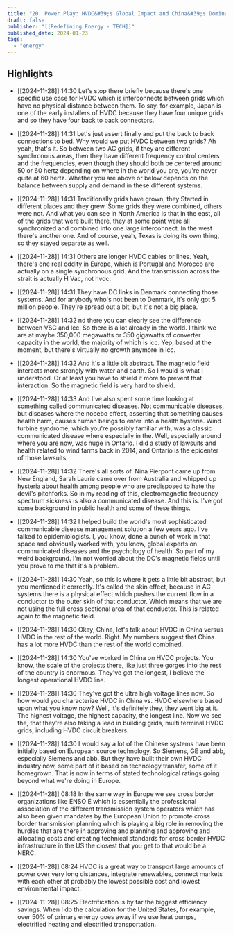 ```yaml
---
title: "20. Power Play: HVDC&#39;s Global Impact and China&#39;s Dominance (2/2)"
draft: false
publisher: "[[Redefining Energy - TECH]]"
published_date: 2024-01-23
tags:
  - "energy"
---
```



## Highlights
* [[2024-11-28]] 14:30  Let's stop there briefly because there's one specific use case for HVDC which is interconnects between grids which have no physical distance between them. To say, for example, Japan is one of the early installers of HVDC because they have four unique grids and so they have four back to back connectors.

* [[2024-11-28]] 14:31  Let's just assert finally and put the back to back connections to bed. Why would we put HVDC between two grids? Ah yeah, that's it. So between two AC grids, if they are different synchronous areas, then they have different frequency control centers and the frequencies, even though they should both be centered around 50 or 60 hertz depending on where in the world you are, you're never quite at 60 hertz. Whether you are above or below depends on the balance between supply and demand in these different systems.

* [[2024-11-28]] 14:31  Traditionally grids have grown, they Started in different places and they grew. Some grids they were combined, others were not. And what you can see in North America is that in the east, all of the grids that were built there, they at some point were all synchronized and combined into one large interconnect. In the west there's another one. And of course, yeah, Texas is doing its own thing, so they stayed separate as well.

* [[2024-11-28]] 14:31  Others are longer HVDC cables or lines. Yeah, there's one real oddity in Europe, which is Portugal and Morocco are actually on a single synchronous grid. And the transmission across the strait is actually H Vac, not hvdc.

* [[2024-11-28]] 14:31  They have DC links in Denmark connecting those systems. And for anybody who's not been to Denmark, it's only got 5 million people. They're spread out a bit, but it's not a big place.

* [[2024-11-28]] 14:32  nd there you can clearly see the difference between VSC and lcc. So there is a lot already in the world. I think we are at maybe 350,000 megawatts or 350 gigawatts of converter capacity in the world, the majority of which is lcc. Yep, based at the moment, but there's virtually no growth anymore in lcc.

* [[2024-11-28]] 14:32  And it's a little bit abstract. The magnetic field interacts more strongly with water and earth. So I would is what I understood. Or at least you have to shield it more to prevent that interaction. So the magnetic field is very hard to shield.

* [[2024-11-28]] 14:33  And I've also spent some time looking at something called communicated diseases. Not communicable diseases, but diseases where the nocebo effect, asserting that something causes health harm, causes human beings to enter into a health hysteria. Wind turbine syndrome, which you're possibly familiar with, was a classic communicated disease where especially in the. Well, especially around where you are now, was huge in Ontario. I did a study of lawsuits and health related to wind farms back in 2014, and Ontario is the epicenter of those lawsuits.

* [[2024-11-28]] 14:32  There's all sorts of. Nina Pierpont came up from New England, Sarah Laurie came over from Australia and whipped up hysteria about health among people who are predisposed to hate the devil's pitchforks. So in my reading of this, electromagnetic frequency spectrum sickness is also a communicated disease. And this is. I've got some background in public health and some of these things.

* [[2024-11-28]] 14:32  I helped build the world's most sophisticated communicable disease management solution a few years ago. I've talked to epidemiologists. I, you know, done a bunch of work in that space and obviously worked with, you know, global experts on communicated diseases and the psychology of health. So part of my weird background. I'm not worried about the DC's magnetic fields until you prove to me that it's a problem.

* [[2024-11-28]] 14:30  Yeah, so this is where it gets a little bit abstract, but you mentioned it correctly. It's called the skin effect, because in AC systems there is a physical effect which pushes the current flow in a conductor to the outer skin of that conductor. Which means that we are not using the full cross sectional area of that conductor. This is related again to the magnetic field.

* [[2024-11-28]] 14:30  Okay, China, let's talk about HVDC in China versus HVDC in the rest of the world. Right. My numbers suggest that China has a lot more HVDC than the rest of the world combined.

* [[2024-11-28]] 14:30  You've worked in China on HVDC projects. You know, the scale of the projects there, like just three gorges into the rest of the country is enormous. They've got the longest, I believe the longest operational HVDC line.

* [[2024-11-28]] 14:30  They've got the ultra high voltage lines now. So how would you characterize HVDC in China vs. HVDC elsewhere based upon what you know now? Well, it's definitely they, they went big at it. The highest voltage, the highest capacity, the longest line. Now we see the, that they're also taking a lead in building grids, multi terminal HVDC grids, including HVDC circuit breakers.

* [[2024-11-28]] 14:30  I would say a lot of the Chinese systems have been initially based on European source technology. So Siemens, GE and abb, especially Siemens and abb. But they have built their own HVDC industry now, some part of it based on technology transfer, some of it homegrown. That is now in terms of stated technological ratings going beyond what we're doing in Europe.

* [[2024-11-28]] 08:18  In the same way in Europe we see cross border organizations like ENSO E which is essentially the professional association of the different transmission system operators which has also been given mandates by the European Union to promote cross border transmission planning which is playing a big role in removing the hurdles that are there in approving and planning and approving and allocating costs and creating technical standards for cross border HVDC infrastructure in the US the closest that you get to that would be a NERC.

* [[2024-11-28]] 08:24  HVDC is a great way to transport large amounts of power over very long distances, integrate renewables, connect markets with each other at probably the lowest possible cost and lowest environmental impact.

* [[2024-11-28]] 08:25  Electrification is by far the biggest efficiency savings. When I do the calculation for the United States, for example, over 50% of primary energy goes away if we use heat pumps, electrified heating and electrified transportation.

